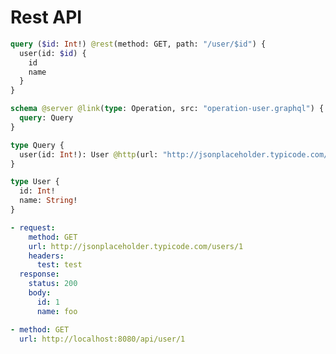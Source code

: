 # Rest API

```graphql @file:operation-user.graphql
query ($id: Int!) @rest(method: GET, path: "/user/$id") {
  user(id: $id) {
    id
    name
  }
}
```

```graphql @config
schema @server @link(type: Operation, src: "operation-user.graphql") {
  query: Query
}

type Query {
  user(id: Int!): User @http(url: "http://jsonplaceholder.typicode.com/users/{{.args.id}}")
}

type User {
  id: Int!
  name: String!
}
```

```yml @mock
- request:
    method: GET
    url: http://jsonplaceholder.typicode.com/users/1
    headers:
      test: test
  response:
    status: 200
    body:
      id: 1
      name: foo
```

```yml @test
- method: GET
  url: http://localhost:8080/api/user/1
```
